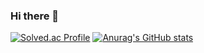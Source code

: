 ### Hi there 👋

<!--
**EUNJIN6131/eunjin6131** is a ✨ _special_ ✨ repository because its `README.md` (this file) appears on your GitHub profile.

Here are some ideas to get you started:

- 🔭 I’m currently working on ...
- 🌱 I’m currently learning ...
- 👯 I’m looking to collaborate on ...
- 🤔 I’m looking for help with ...
- 💬 Ask me about ...
- 📫 How to reach me: ...
- 😄 Pronouns: ...
- ⚡ Fun fact: ...
-->
[![Solved.ac Profile](http://mazassumnida.wtf/api/v2/generate_badge?boj=seowoo6131)](https://solved.ac/seowoo6131/)
[![Anurag's GitHub stats](https://github-readme-stats.vercel.app/api?username=eunjin6131)](https://github.com/eunjin6131/github-readme-stats)


